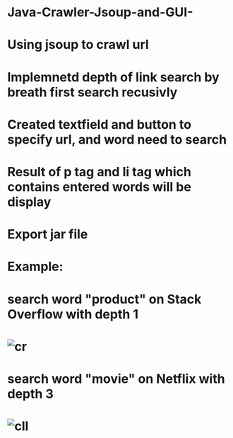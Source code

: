 # Java-Crawler-Jsoup-and-GUI-

<h1> Using jsoup to crawl url<h1>
<h1> Implemnetd depth of link search by breath first search recusivly<h1> 
<h1>  Created textfield and button to specify url, and word need to search<h1> 
<h1> Result of p tag and li tag which contains entered words will be display <h1> 
<h1> Export jar file <h1>

<h1> Example: <h1>
<h1> search word "product" on Stack Overflow with depth 1 <h1>
  
![cr](https://user-images.githubusercontent.com/73972656/210304398-1bfeffd6-e8b8-4cc7-9f19-3856b6e5d77f.PNG)



<h1> search word "movie" on Netflix with depth 3<h1>

![cll](https://user-images.githubusercontent.com/73972656/210304461-8db6e1b1-d315-4519-8fa0-7f5abe146cd5.PNG)


